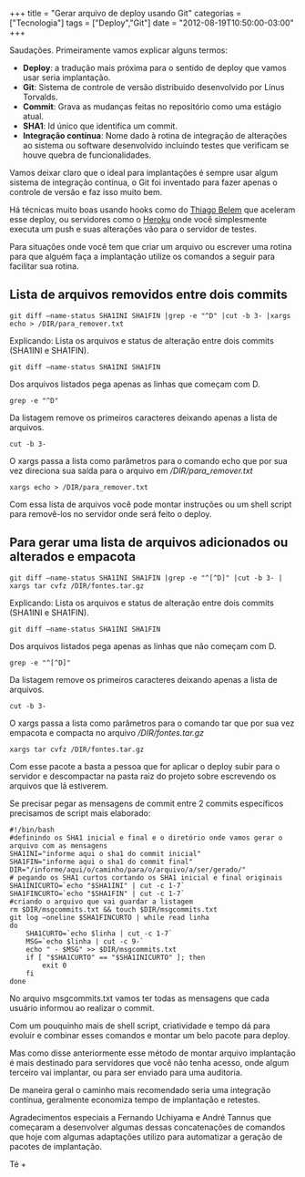 +++
title = "Gerar arquivo de deploy usando Git"
categorias = ["Tecnologia"]
tags = ["Deploy","Git"]
date = "2012-08-19T10:50:00-03:00"
+++

Saudações. Primeiramente vamos explicar alguns termos:

- **Deploy**: a tradução mais próxima para o sentido de deploy que vamos usar seria implantação.
- **Git**: Sistema de controle de versão distribuido desenvolvido por Linus Torvalds.
- **Commit**: Grava as mudanças feitas no repositório como uma estágio atual.
- **SHA1**: Id único que identifica um commit.
- **Integração contínua**: Nome dado à rotina de integração de alterações ao sistema ou software desenvolvido incluindo testes que verificam se houve quebra de funcionalidades.

Vamos deixar claro que o ideal para implantações é sempre usar algum sistema
de integração contínua, o Git foi inventado para fazer apenas o controle de
versão e faz isso muito bem.

<!--continua-->

Há técnicas muito boas usando hooks como do
[Thiago Belem](http://blog.thiagobelem.net/automatizando-a-instalacao-deploy-e-atualizacao-de-sites-com-git/) 
que aceleram esse deploy, ou servidores como
o [Heroku](http://heroku.com)  onde você simplesmente
executa um push e suas alterações vão para o
servidor de testes.

Para situações onde você tem que criar um arquivo ou escrever uma rotina
para que alguém faça a implantação utilize os comandos a seguir para
facilitar sua rotina.

## Lista de arquivos removidos entre dois commits

    git diff –name-status SHA1INI SHA1FIN |grep -e "^D" |cut -b 3- |xargs  echo > /DIR/para_remover.txt

Explicando:
Lista os arquivos e status de alteração entre dois commits (SHA1INI e SHA1FIN).

    git diff –name-status SHA1INI SHA1FIN

Dos arquivos listados pega apenas as linhas que começam com D.

    grep -e "^D"

Da listagem remove os primeiros caracteres deixando apenas a lista de arquivos.

    cut -b 3-

O xargs passa a lista como parâmetros para o comando echo que por sua vez
direciona sua saída para o arquivo em */DIR/para_remover.txt*

    xargs echo > /DIR/para_remover.txt

Com essa lista de arquivos você pode montar instruções ou um shell script
para removê-los no servidor onde será feito o deploy.

## Para gerar uma lista de arquivos adicionados ou alterados e empacota

    git diff –name-status SHA1INI SHA1FIN |grep -e "^[^D]" |cut -b 3- | xargs tar cvfz /DIR/fontes.tar.gz

Explicando:
Lista os arquivos e status de alteração entre dois commits (SHA1INI e SHA1FIN).

    git diff –name-status SHA1INI SHA1FIN

Dos arquivos listados pega apenas as linhas que não começam com D.

    grep -e "^[^D]"

Da listagem remove os primeiros caracteres deixando apenas a lista de arquivos.

    cut -b 3-

O xargs passa a lista como parâmetros para o comando tar que por sua vez
empacota e compacta no arquivo */DIR/fontes.tar.gz*

    xargs tar cvfz /DIR/fontes.tar.gz

Com esse pacote a basta a pessoa que for aplicar o deploy subir para o
servidor e descompactar na pasta raiz do projeto sobre escrevendo os
arquivos que lá estiverem.

Se precisar pegar as mensagens de commit entre 2 commits específicos
precisamos de script mais elaborado:

    #!/bin/bash
    #definindo os SHA1 inicial e final e o diretório onde vamos gerar o arquivo com as mensagens
    SHA1INI="informe aqui o sha1 do commit inicial"
    SHA1FIN="informe aqui o sha1 do commit final"
    DIR="/informe/aqui/o/caminho/para/o/arquivo/a/ser/gerado/"
    # pegando os SHA1 curtos cortando os SHA1 inicial e final originais
    SHA1INICURTO=`echo "$SHA1INI" | cut -c 1-7`
    SHA1FINCURTO=`echo "$SHA1FIN" | cut -c 1-7`
    #criando o arquivo que vai guardar a listagem
    rm $DIR/msgcommits.txt && touch $DIR/msgcommits.txt
    git log –oneline $SHA1FINCURTO | while read linha
    do
        SHA1CURTO=`echo $linha | cut -c 1-7`
        MSG=`echo $linha | cut -c 9-`
        echo " - $MSG" >> $DIR/msgcommits.txt
        if [ "$SHA1CURTO" == "$SHA1INICURTO" ]; then
            exit 0
        fi
    done

No arquivo msgcommits.txt vamos ter todas as mensagens que cada usuário
informou ao realizar o commit.

Com um pouquinho mais de shell script, criatividade e tempo dá para
evoluir e combinar esses comandos e montar um belo pacote para deploy.

Mas como disse anteriormente esse método de montar arquivo implantação
é mais destinado para servidores que você não tenha acesso, onde algum
terceiro vai implantar, ou para ser enviado para uma auditoria.

De maneira geral o caminho mais recomendado seria uma integração
contínua, geralmente economiza tempo de implantação e retestes.

Agradecimentos especiais a Fernando Uchiyama e André Tannus que
começaram a desenvolver algumas dessas concatenações de comandos
que hoje com algumas adaptações utilizo para automatizar a geração
de pacotes de implantação.

Té +
